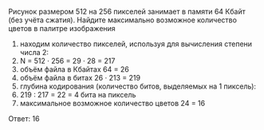 Рисунок размером 512 на 256 пикселей занимает в памяти 64 Кбайт (без учёта сжатия).
Найдите максимально возможное количество цветов в палитре изображения

1. находим количество пикселей, используя для вычисления степени числа 2:
2. N = 512 · 256 = 29 · 28 = 217
3. объём файла в Кбайтах 64 = 26
4. объём файла в битах 26 · 213 = 219
5. глубина кодирования (количество битов, выделяемых на 1 пиксель):
6. 219 : 217 = 22 = 4 бита на пиксель
7. максимальное возможное количество цветов 24 = 16

Ответ: 16
